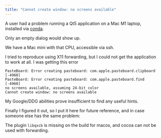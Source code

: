 ```yaml
---
title: "Cannot create window: no screens available"
---
```


A user had a problem running a Qt5 application on a Mac M1 laptop, installed
via [conda](https://conda.io).

Only an empty dialog would show up.

We have a Mac mini with that CPU, accessible via ssh.

I tried to reproduce using X11 forwarding, but I could not get the
application to work at all. I was getting this error

```
PasteBoard: Error creating pasteboard: com.apple.pasteboard.clipboard [-4960]
PasteBoard: Error creating pasteboard: com.apple.pasteboard.find [-4960]
no screens available, assuming 24-bit color
Cannot create window: no screens available
```

My Google/DDG abilities prove insufficient to find any useful hints.

Finally I figured it out, so I put it here for future reference, and
in case someone else has the same problem:

The plugin `libqxcb` is missing on the build for macos, and cocoa can not
be used with forwarding.
